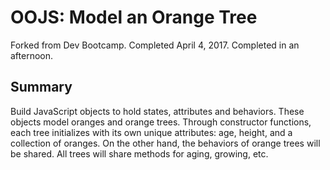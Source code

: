 # OOJS: Model an Orange Tree
Forked from Dev Bootcamp.
Completed April 4, 2017. Completed in an afternoon.

## Summary
Build JavaScript objects to hold states, attributes and behaviors.
These objects model oranges and orange trees.
Through constructor functions, each tree initializes with its own unique attributes: age, height, and a collection of oranges. On the other hand, the behaviors of orange trees will be shared.  All trees will share methods for aging, growing, etc.
